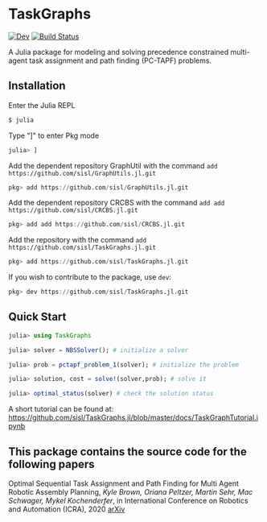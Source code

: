 # TaskGraphs

<!-- [![Stable](https://img.shields.io/badge/docs-stable-blue.svg)](https://sisl.github.io/TaskGraphs.jl/stable) -->
[![Dev](https://img.shields.io/badge/docs-dev-blue.svg)](https://sisl.github.io/TaskGraphs.jl/dev)
[![Build Status](https://github.com/sisl/TaskGraphs.jl/workflows/CI/badge.svg)](https://github.com/sisl/TaskGraphs.jl/actions)

A Julia package for modeling and solving precedence constrained multi-agent task assignment and path finding (PC-TAPF) problems.

## Installation

Enter the Julia REPL
```Bash
$ julia
```
Type "]" to enter Pkg mode
```Julia
julia> ]
```
Add the dependent repository GraphUtil with the command `add https://github.com/sisl/GraphUtils.jl.git`
```Julia
pkg> add https://github.com/sisl/GraphUtils.jl.git
```
Add the dependent repository CRCBS with the command `add add https://github.com/sisl/CRCBS.jl.git`
```Julia
pkg> add add https://github.com/sisl/CRCBS.jl.git
```
Add the repository with the command `add https://github.com/sisl/TaskGraphs.jl.git`
```Julia
pkg> add https://github.com/sisl/TaskGraphs.jl.git
```
If you wish to contribute to the package, use `dev`:
```Julia
pkg> dev https://github.com/sisl/TaskGraphs.jl.git
```

## Quick Start

```julia
julia> using TaskGraphs

julia> solver = NBSSolver(); # initialize a solver

julia> prob = pctapf_problem_1(solver); # initialize the problem

julia> solution, cost = solve!(solver,prob); # solve it

julia> optimal_status(solver) # check the solution status
```

A short tutorial can be found at:
https://github.com/sisl/TaskGraphs.jl/blob/master/docs/TaskGraphTutorial.ipynb


## This package contains the source code for the following papers

Optimal Sequential Task Assignment and Path Finding for Multi Agent Robotic Assembly Planning, _Kyle Brown, Oriana Peltzer, Martin Sehr, Mac Schwager, Mykel Kochenderfer_, in International Conference on Robotics and Automation (ICRA), 2020 [arXiv](https://arxiv.org/abs/2006.08845)
